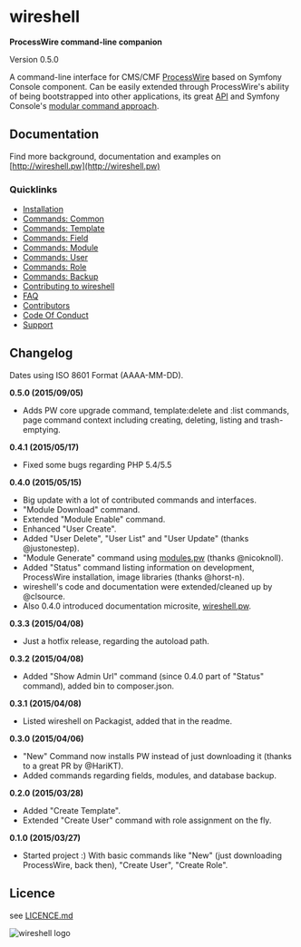 # wireshell
**ProcessWire command-line companion**

Version 0.5.0

A command-line interface for CMS/CMF [ProcessWire](https://processwire.com) based on Symfony Console component.
Can be easily extended through ProcessWire's ability of being bootstrapped into other applications, its great [API](https://processwire.com/api/) and
Symfony Console's [modular command approach](http://symfony.com/doc/current/components/console/introduction%20%20%20%20%20%20.html).

## Documentation

Find more background, documentation and examples on [http://wireshell.pw](http://wireshell.pw)

### Quicklinks

* [Installation](http://wireshell.pw/#installation)
* [Commands: Common](http://wireshell.pw/#common)
* [Commands: Template](http://wireshell.pw/#template)
* [Commands: Field](http://wireshell.pw/#field)
* [Commands: Module](http://wireshell.pw/#module)
* [Commands: User](http://wireshell.pw/#user)
* [Commands: Role](http://wireshell.pw/#role)
* [Commands: Backup](http://wireshell.pw/#backup)
* [Contributing to wireshell](http://wireshell.pw/#contributing)
* [FAQ](http://wireshell.pw/#faq)
* [Contributors](http://wireshell.pw/#contributors)
* [Code Of Conduct](http://wireshell.pw/#code-of-conduct)
* [Support](http://wireshell.pw/#support)

## Changelog 
Dates using ISO 8601 Format (AAAA-MM-DD).

**0.5.0  (2015/09/05)** 
  - Adds PW core upgrade command, template:delete and :list commands, page command context including creating, deleting, listing and trash-emptying.
                  
**0.4.1 (2015/05/17)** 
 - Fixed some bugs regarding PHP 5.4/5.5
 
**0.4.0 (2015/05/15)** 
- Big update with a lot of contributed commands and interfaces. 
- "Module Download" command.
- Extended "Module Enable" command.
- Enhanced "User Create". 
- Added "User Delete", "User List" and "User Update" (thanks @justonestep). 
- "Module Generate" command using <a href="http://modules.pw">modules.pw</a> (thanks @nicoknoll). 
- Added "Status" command listing information on development, ProcessWire installation, image libraries (thanks
                  @horst-n).
- wireshell's code and documentation were extended/cleaned up by @clsource. 
- Also 0.4.0 introduced documentation microsite, [wireshell.pw](http://wireshell.pw).

**0.3.3 (2015/04/08)**
- Just a hotfix release, regarding the autoload path.

**0.3.2 (2015/04/08)** 
- Added "Show Admin Url" command (since 0.4.0 part of "Status" command), added bin to composer.json.

**0.3.1 (2015/04/08)** 
- Listed wireshell on Packagist, added that in the readme.

**0.3.0 (2015/04/06)** 
- "New" Command now installs PW instead of just downloading it (thanks to a great PR by @HariKT). 
- Added commands regarding fields, modules, and database backup.

**0.2.0 (2015/03/28)** 
- Added "Create Template".
- Extended "Create User" command with role assignment on the fly.

**0.1.0 (2015/03/27)** 
- Started project :) With basic commands like "New" (just downloading ProcessWire, back then), "Create User", "Create Role".

## Licence

see [LICENCE.md](/LICENCE.md)

![wireshell logo](http://wireshell.pw/logo.png)




